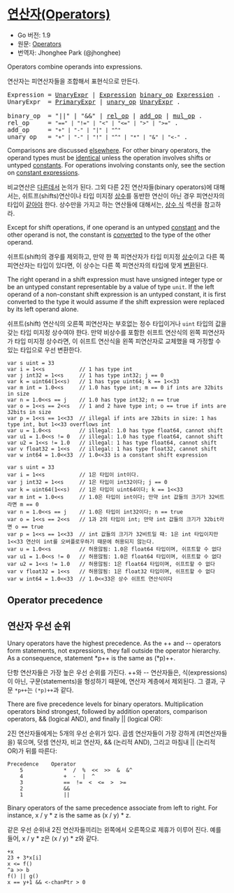 # [연산자(Operators)](#operators)

* Go 버전: 1.9
* 원문: [Operators](https://golang.org/ref/spec#Operators)
* 번역자: Jhonghee Park (@jhonghee)

Operators combine operands into expressions.

연산자는 피연산자들을 조합해서 표현식으로 만든다.

<pre>
<a id="Expression">Expression</a> = <a href="#UnaryExpr">UnaryExpr</a> | <a href="#Expression">Expression</a> <a href="#binary_op">binary_op</a> <a href="#Expression">Expression</a> .
<a id="UnaryExpr">UnaryExpr</a>  = <a href="/Expressions/primary_expressions.html#PrimaryExpr">PrimaryExpr</a> | <a href="#unary_op">unary_op</a> <a href="#UnaryExpr">UnaryExpr</a> .

<a id="binary_op">binary_op</a>  = "||" | "&&" | <a href="#rel_op">rel_op</a> | <a href="#add_op">add_op</a> | <a href="#mul_op">mul_op</a> .
<a id="rel_op">rel_op</a>     = <code>"==" | "!=" | "<" | "<=" | ">" | ">="</code> .
<a id="add_op">add_op</a>     = <code>"+" | "-" | "|" | "^"</code>
<a id="unary_op">unary_op</a>   = <code>"+" | "-" | "!" | "^" | "*" | "&" | "<-"</code> .
</pre>

Comparisons are discussed [elsewhere](/Expressions/comparison_operators.html). For other binary operators, the operand types must be [identical](/Properties%20of%20types%20and%20values/type_identity.html) unless the operation involves shifts or untyped [constants](/Constants/). For operations involving constants only, see the section on [constant expressions](/Expressions/constant_expressions.html).

비교연산은 [다른데서](/Expressions/comparison_operators.html) 논의가 된다. 그외 다른 2진 연산자들(binary operators)에 대해서는, 쉬트프(shifts)연산이나 타입 미지정 [상수](/Constants/)를 동반한 연산이 아닌 경우 피연산자의 타입이 [같아야](/Properties%20of%20types%20and%20values/type_identity.html) 한다. 상수만을 가지고 하는 연산들에 대해서는, [상수 식](/Expressions/constant_expressions.html) 섹션을 참고하라.

Except for shift operations, if one operand is an untyped [constant](/Constants/) and the other operand is not, the constant is [converted](/Expressions/conversions.html) to the type of the other operand.

쉬프트(shift)의 경우를 제외하고, 만약 한 쪽 피연산자가 타입 미지정 [상수](/Constants/)이고 다른 쪽 피연산자는 타입이 있다면, 이 상수는 다른 쪽 피연산자의 타입에 맞게 [변환](/Expressions/conversions.html)된다.

The right operand in a shift expression must have unsigned integer type or be an untyped constant representable by a value of type `unit`. If the left operand of a non-constant shift expression is an untyped constant, it is first converted to the type it would assume if the shift expression were replaced by its left operand alone.

쉬프트(shift) 연산식의 오른쪽 피연산자는 부호없는 정수 타입이거나 `uint` 타입의 값을 갖는 타입 미지정 상수여야 한다. 만약 비상수를 포함한 쉬프트 연산식의 왼쪽 피연산자가 타입 미지정 상수라면, 이 쉬프트 연산식을 왼쪽 피연산자로 교체했을 때 가정할 수 있는 타입으로 우선 변환한다.

```
var s uint = 33
var i = 1<<s           // 1 has type int
var j int32 = 1<<s     // 1 has type int32; j == 0
var k = uint64(1<<s)   // 1 has type uint64; k == 1<<33
var m int = 1.0<<s     // 1.0 has type int; m == 0 if ints are 32bits in size
var n = 1.0<<s == j    // 1.0 has type int32; n == true
var o = 1<<s == 2<<s   // 1 and 2 have type int; o == true if ints are 32bits in size
var p = 1<<s == 1<<33  // illegal if ints are 32bits in size: 1 has type int, but 1<<33 overflows int
var u = 1.0<<s         // illegal: 1.0 has type float64, cannot shift
var u1 = 1.0<<s != 0   // illegal: 1.0 has type float64, cannot shift
var u2 = 1<<s != 1.0   // illegal: 1 has type float64, cannot shift
var v float32 = 1<<s   // illegal: 1 has type float32, cannot shift
var w int64 = 1.0<<33  // 1.0<<33 is a constant shift expression
```

```
var s uint = 33
var i = 1<<s           // 1은 타입이 int이다.
var j int32 = 1<<s     // 1은 타입이 int32이다; j == 0
var k = uint64(1<<s)   // 1은 타입이 uint64이다; k == 1<<33
var m int = 1.0<<s     // 1.0은 타입이 int이다; 만약 int 값들의 크기가 32비트라면 m == 0
var n = 1.0<<s == j    // 1.0은 타입이 int32이다; n == true
var o = 1<<s == 2<<s   // 1과 2의 타입이 int; 만약 int 값들의 크기가 32bit라면 o == true
var p = 1<<s == 1<<33  // int 값들의 크기가 32비트일 때: 1은 int 타입이지만 1<<33 연산이 int를 오버플로우하기 때문에 허용되지 않는다.
var u = 1.0<<s         // 허용않됨: 1.0은 float64 타입이며, 쉬프트할 수 없다
var u1 = 1.0<<s != 0   // 허용않됨: 1.0은 float64 타입이며, 쉬프트할 수 없다
var u2 = 1<<s != 1.0   // 허용않됨: 1은 float64 타입이며, 쉬프트할 수 없다
var v float32 = 1<<s   // 허용않됨: 1은 float32 타입이며, 쉬프트할 수 없다
var w int64 = 1.0<<33  // 1.0<<33은 상수 쉬프트 연산식이다
```

## Operator precedence

## 연산자 우선 순위

Unary operators have the highest precedence. As the ++ and -- operators form statements, not expressions, they fall outside the operator hierarchy. As a consequence, statement *p++ is the same as (*p)++.

단항 연산자들은 가장 높은 우선 순위를 가진다. ++와 -- 연산자들은, 식(expressions)이 아닌, 구문(statements)을 형성하기 때문에, 연산자 계층에서 제외된다. 그 결과, 구문 `*p++`는 `(*p)++`과 같다. 

There are five precedence levels for binary operators. Multiplication operators bind strongest, followed by addition operators, comparison operators, && (logical AND), and finally || (logical OR):

2진 연산자들에게는 5개의 우선 순위가 있다. 곱셈 연산자들이 가장 강하게 (피연산자들을) 묶으며, 덧셈 연산자, 비교 연산자, && (논리적 AND), 그리고 마침내 || (논리적 OR)가 뒤를 따른다:

```
Precedence    Operator
    5             *  /  %  <<  >>  &  &^
    4             +  -  |  ^
    3             ==  !=  <  <=  >  >=
    2             &&
    1             ||
```

Binary operators of the same precedence associate from left to right. For instance, x / y * z is the same as (x / y) * z.

같은 우선 순위내 2진 연산자들끼리는 왼쪽에서 오른쪽으로 제휴가 이루어 진다. 예를 들어, x / y * z은 (x / y) * z와 같다.

```
+x
23 + 3*x[i]
x <= f()
^a >> b
f() || g()
x == y+1 && <-chanPtr > 0
```
